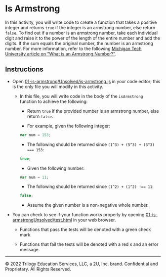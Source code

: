 # Is Armstrong

In this activity, you will write code to create a function that takes a positive integer and returns `true` if the integer is an armstrong number, else return `false`. To find out if a number is an armstrong number, take each individual digit and raise it to the power of the length of the entire number and add the digits. If the sum equals the original number, the number is an armstrong number. For more information, refer to the following [Michigan Tech University article on "What is an Armstrong Number?"](https://pages.mtu.edu/~shene/COURSES/cs201/NOTES/chap04/arms.html).

## Instructions

* Open [01-is-armstrong/Unsolved/is-armstrong.js](./Unsolved/is-armstrong.js) in your code editor; this is the only file you will modify in this activity.

  * In this file, you will write code in the body of the `isArmstrong` function to achieve the following:

    * Return `true` if the provided number is an armstrong number, else return `false`.

    * For example, given the following integer:

    ```js
    var num = 153;
    ```

    * The following should be returned since `(1^3) + (5^3) + (3^3) === 153`:

    ```js
    true;
    ```

    * Given the following number:

    ```js
    var num = 11;
    ```

    * The following should be returned since `(1^2) + (1^2) !== 11`:

    ```js
    false;
    ```

    * Assume the given number is a non-negative whole number.

* You can check to see if your function works properly by opening [01-is-armstrongUnsolved/test.html](./Unsolved/test.html) in your web browser.

  * Functions that pass the tests will be denoted with a green check mark.

  * Functions that fail the tests will be denoted with a red x and an error message.

---
© 2022 Trilogy Education Services, LLC, a 2U, Inc. brand. Confidential and Proprietary. All Rights Reserved.
